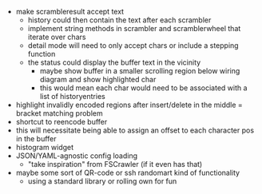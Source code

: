 * make scrambleresult accept text
    * history could then contain the text after each scrambler
    * implement string methods in scrambler and scramblerwheel that iterate over chars
    * detail mode will need to only accept chars or include a stepping function
    * the status could display the buffer text in the vicinity
        * maybe show buffer in a smaller scrolling region below wiring diagram and show highlighted char
        * this would mean each char would need to be associated with a list of historyentries
* highlight invalidly encoded regions after insert/delete in the middle = bracket matching problem
* shortcut to reencode buffer
* this will necessitate being able to assign an offset to each character pos in the buffer
* histogram widget
* JSON/YAML-agnostic config loading
    * "take inspiration" from FSCrawler (if it even has that)
* maybe some sort of QR-code or ssh randomart kind of functionality
    * using a standard library or rolling own for fun